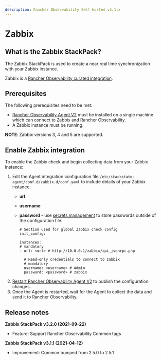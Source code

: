 ```yaml
---
description: Rancher Observability Self-hosted v5.1.x 
---
```


# Zabbix

## What is the Zabbix StackPack?

The Zabbix StackPack is used to create a near real time synchronization with your Zabbix instance.

Zabbix is a [Rancher Observability curated integration](/stackpacks/integrations/about_integrations.md#stackstate-curated-integrations).

## Prerequisites

The following prerequisites need to be met:

* [Rancher Observability Agent V2](../../setup/agent/about-stackstate-agent.md) must be installed on a single machine which can connect to Zabbix and Rancher Observability.
* A Zabbix instance must be running.

**NOTE**: Zabbix versions 3, 4 and 5 are supported.

## Enable Zabbix integration

To enable the Zabbix check and begin collecting data from your Zabbix instance:

1. Edit the Agent integration configuration file `/etc/stackstate-agent/conf.d/zabbix.d/conf.yaml` to include details of your Zabbix instance:
   * **url**
   * **username** 
   * **password** - use [secrets management](../../configure/security/secrets_management.md) to store passwords outside of the configuration file.

     ```text
     # Section used for global Zabbix check config
     init_config:

     instances:
     # mandatory
     - url: <url> # http://10.0.0.1/zabbix/api_jsonrpc.php

       # Read-only credentials to connect to zabbix
       # mandatory
       username: <username> # Admin
       password: <password> # zabbix
     ```
2. [Restart Rancher Observability Agent V2](../../setup/agent/about-stackstate-agent.md#deployment) to publish the configuration changes.
3. Once the Agent is restarted, wait for the Agent to collect the data and send it to Rancher Observability.

## Release notes

**Zabbix StackPack v3.2.0 (2021-09-22)**

* Feature: Support Rancher Observability Common tags


**Zabbix StackPack v3.1.1 \(2021-04-12\)**

* Improvement: Common bumped from 2.5.0 to 2.5.1
